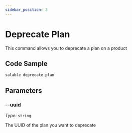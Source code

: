 ```yaml
---
sidebar_position: 3
---
```


# Deprecate Plan

This command allows you to deprecate a plan on a product

## Code Sample

```bash
salable deprecate plan
```

## Parameters

### --uuid

_Type:_ `string`

The UUID of the plan you want to deprecate
